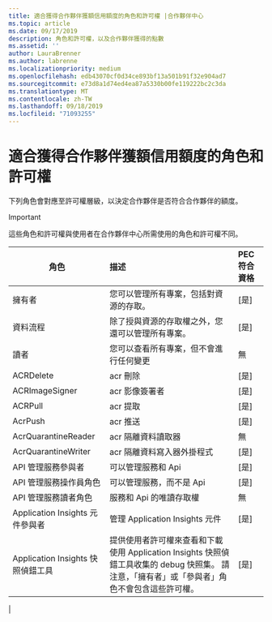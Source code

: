 ```yaml
---
title: 適合獲得合作夥伴獲額信用額度的角色和許可權 |合作夥伴中心
ms.topic: article
ms.date: 09/17/2019
description: 角色和許可權，以及合作夥伴獲得的點數
ms.assetid: ''
author: LauraBrenner
ms.author: labrenne
ms.localizationpriority: medium
ms.openlocfilehash: edb43070cf0d34ce893bf13a501b91f32e904ad7
ms.sourcegitcommit: e73d8a1d74ed4ea87a5330b00fe119222bc2c3da
ms.translationtype: MT
ms.contentlocale: zh-TW
ms.lasthandoff: 09/18/2019
ms.locfileid: "71093255"
---
```

# <a name="roles-and-permissions-eligible-to-earn-partner-earned-credit"></a>適合獲得合作夥伴獲額信用額度的角色和許可權

下列角色會對應至許可權層級，以決定合作夥伴是否符合合作夥伴的額度。

>[!Important]
>這些角色和許可權與使用者在合作夥伴中心所需使用的角色和許可權不同。

|**角色**   |**描述**   |**PEC 符合資格**   |
|-----------------|:------------------|:--------------|
|擁有者  |您可以管理所有專案，包括對資源的存取。|[是]|
|資料流程 |除了授與資源的存取權之外，您還可以管理所有專案。|[是]|
|讀者|您可以查看所有專案，但不會進行任何變更|無|
|ACRDelete|acr 刪除|[是]|
|ACRImageSigner|acr 影像簽署者|[是]|
|ACRPull|acr 提取|[是]|
|AcrPush|acr 推送|[是]|
|AcrQuarantineReader|acr 隔離資料讀取器|無|
|AcrQuarantineWriter| acr 隔離資料寫入器外掛程式|[是]|
|API 管理服務參與者|可以管理服務和 Api|[是]|
|API 管理服務操作員角色|可以管理服務，而不是 Api|[是]|
|API 管理服務讀者角色|服務和 Api 的唯讀存取權|無|
|Application Insights 元件參與者|管理 Application Insights 元件|[是]|
|Application Insights 快照偵錯工具|提供使用者許可權來查看和下載使用 Application Insights 快照偵錯工具收集的 debug 快照集。 請注意，「擁有者」或「參與者」角色不會包含這些許可權。|[是]|
|
